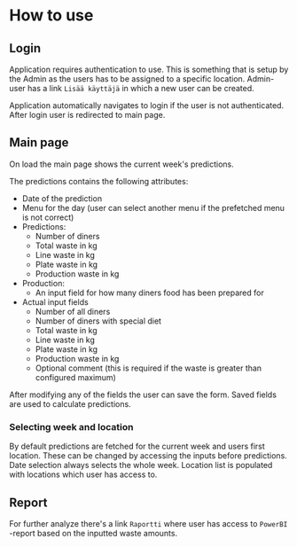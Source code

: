 # How to use

## Login

Application requires authentication to use. This is something that is
setup by the Admin as the users has to be assigned to a specific
location. Admin-user has a link `Lisää käyttäjä` in which a new user can
be created.

Application automatically navigates to login if the user is not
authenticated. After login user is redirected to main page.

## Main page

On load the main page shows the current week's predictions.

The predictions contains the following attributes:

  - Date of the prediction
  - Menu for the day (user can select another menu if the prefetched
    menu is not correct)
  - Predictions:
      - Number of diners
      - Total waste in kg
      - Line waste in kg
      - Plate waste in kg
      - Production waste in kg
  - Production:
      - An input field for how many diners food has been prepared for
  - Actual input fields
      - Number of all diners
      - Number of diners with special diet
      - Total waste in kg
      - Line waste in kg
      - Plate waste in kg
      - Production waste in kg
      - Optional comment (this is required if the waste is greater than
        configured maximum)

After modifying any of the fields the user can save the form. Saved
fields are used to calculate predictions.

### Selecting week and location

By default predictions are fetched for the current week and users first
location. These can be changed by accessing the inputs before
predictions. Date selection always selects the whole week. Location list
is populated with locations which user has access to.

## Report

For further analyze there's a link `Raportti` where user has access to
`PowerBI` -report based on the inputted waste amounts.
